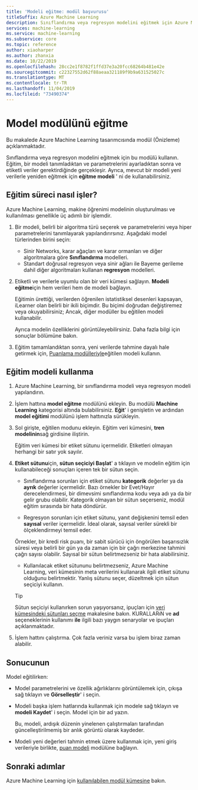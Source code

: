 ```yaml
---
title: 'Modeli eğitme: modül başvurusu'
titleSuffix: Azure Machine Learning
description: Sınıflandırma veya regresyon modelini eğitmek için Azure Machine Learning **modeli eğitme** modülünü nasıl kullanacağınızı öğrenin.
services: machine-learning
ms.service: machine-learning
ms.subservice: core
ms.topic: reference
author: xiaoharper
ms.author: zhanxia
ms.date: 10/22/2019
ms.openlocfilehash: 28cc2e1f8782f1ffd37e3a20fcc68264b481e42e
ms.sourcegitcommit: c22327552d62f88aeaa321189f9b9a631525027c
ms.translationtype: MT
ms.contentlocale: tr-TR
ms.lasthandoff: 11/04/2019
ms.locfileid: "73490374"
---
```

# <a name="train-model-module"></a>Model modülünü eğitme

Bu makalede Azure Machine Learning tasarımcısında modül (Önizleme) açıklanmaktadır.

Sınıflandırma veya regresyon modelini eğitmek için bu modülü kullanın. Eğitim, bir modeli tanımladıktan ve parametrelerini ayarladıktan sonra ve etiketli veriler gerektirdiğinde gerçekleşir. Ayrıca, mevcut bir modeli yeni verilerle yeniden eğitmek için **eğitme modeli** ' ni de kullanabilirsiniz. 

## <a name="how-the-training-process-works"></a>Eğitim süreci nasıl işler?

Azure Machine Learning, makine öğrenimi modelinin oluşturulması ve kullanılması genellikle üç adımlı bir işlemdir. 

1. Bir modeli, belirli bir algoritma türü seçerek ve parametrelerini veya hiper parametrelerini tanımlayarak yapılandırırsınız. Aşağıdaki model türlerinden birini seçin: 

    + Sinir Networks, karar ağaçları ve karar ormanları ve diğer algoritmalara göre **Sınıflandırma** modelleri.
    + Standart doğrusal regresyon veya sinir ağları ile Bayeme gerileme dahil diğer algoritmaları kullanan **regresyon** modelleri.  

2. Etiketli ve verilerle uyumlu olan bir veri kümesi sağlayın. **Modeli eğitme**için hem verileri hem de modeli bağlayın.

    Eğitimin ürettiği, verilerden öğrenilen istatistiksel desenleri kapsayan, iLearner olan belirli bir ikili biçimdir. Bu biçimi doğrudan değiştiremez veya okuyabilirsiniz; Ancak, diğer modüller bu eğitilen modeli kullanabilir. 
    
    Ayrıca modelin özelliklerini görüntüleyebilirsiniz. Daha fazla bilgi için sonuçlar bölümüne bakın.

3. Eğitim tamamlandıktan sonra, yeni verilerde tahmine dayalı hale getirmek için, [Puanlama modülleriyle](./score-model.md)eğitilen modeli kullanın.

## <a name="how-to-use-train-model"></a>**Eğitim modeli** kullanma  
  
1.  Azure Machine Learning, bir sınıflandırma modeli veya regresyon modeli yapılandırın.
    
2. İşlem hattına **model eğitme** modülünü ekleyin.  Bu modülü **Machine Learning** kategorisi altında bulabilirsiniz. **Eğit**' i genişletin ve ardından **model eğitimi** modülünü işlem hattınızla sürükleyin.
  
3.  Sol girişte, eğitilen modunu ekleyin. Eğitim veri kümesini, **tren modelinin**sağ girdisine iliştirin.

    Eğitim veri kümesi bir etiket sütunu içermelidir. Etiketleri olmayan herhangi bir satır yok sayılır.
  
4.  **Etiket sütunu**için, **sütun seçiciyi Başlat**' a tıklayın ve modelin eğitim için kullanabileceği sonuçları içeren tek bir sütun seçin.
  
    - Sınıflandırma sorunları için etiket sütunu **kategorik** değerler ya da **ayrık** değerler içermelidir. Bazı örnekler bir Evet/Hayır derecelendirmesi, bir dimevsimi sınıflandırma kodu veya adı ya da bir gelir grubu olabilir.  Kategorik olmayan bir sütun seçerseniz, modül eğitim sırasında bir hata döndürür.
  
    -   Regresyon sorunları için etiket sütunu, yanıt değişkenini temsil eden **sayısal** veriler içermelidir. İdeal olarak, sayısal veriler sürekli bir ölçeklendirmeyi temsil eder. 
    
    Örnekler, bir kredi risk puanı, bir sabit sürücü için öngörülen başarısızlık süresi veya belirli bir gün ya da zaman için bir çağrı merkezine tahmini çağrı sayısı olabilir.  Sayısal bir sütun belirtmezseniz bir hata alabilirsiniz.
  
    -   Kullanılacak etiket sütununu belirtmezseniz, Azure Machine Learning, veri kümesinin meta verilerini kullanarak ilgili etiket sütunu olduğunu belirtmektir. Yanlış sütunu seçer, düzeltmek için sütun seçiciyi kullanın.
  
    > [!TIP] 
    > Sütun seçiciyi kullanırken sorun yaşıyorsanız, ipuçları için [veri kümesindeki sütunları seçme](./select-columns-in-dataset.md) makalesine bakın. KURALLARıN ve **ad** seçeneklerinin kullanımı **ile** ilgili bazı yaygın senaryolar ve ipuçları açıklanmaktadır.
  
5.  İşlem hattını çalıştırma. Çok fazla veriniz varsa bu işlem biraz zaman alabilir.

## <a name="bkmk_results"></a>Sonucunun

Model eğitilirken:

+ Model parametrelerini ve özellik ağırlıklarını görüntülemek için, çıkışa sağ tıklayın ve **Görselleştir**' i seçin.
+ Modeli başka işlem hatlarında kullanmak için modele sağ tıklayın ve **modeli Kaydet**' i seçin. Model için bir ad yazın. 

    Bu, modeli, ardışık düzenin yinelenen çalıştırmaları tarafından güncelleştirilmemiş bir anlık görüntü olarak kaydeder.
+ Modeli yeni değerleri tahmin etmek üzere kullanmak için, yeni giriş verileriyle birlikte, [puan modeli](./score-model.md) modülüne bağlayın.


## <a name="next-steps"></a>Sonraki adımlar

Azure Machine Learning için [kullanılabilen modül kümesine](module-reference.md) bakın. 